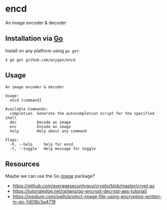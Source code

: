 # encd

An image encoder & decoder

## Installation via [Go](https://go.dev/dl/)

Install on any platform using `go get`:

```
$ go get github.com/wcygan/encd
```

## Usage

```
An image encoder & decoder

Usage:
  encd [command]

Available Commands:
  completion  Generate the autocompletion script for the specified shell
  dec         Decode an image
  enc         Encode an image
  help        Help about any command

Flags:
  -h, --help     help for encd
  -t, --toggle   Help message for toggle

```

## Resources

Maybe we can use the Go [image](https://pkg.go.dev/image) package?

- https://github.com/averagesecurityguy/crypto/blob/master/crypt.go
- https://tutorialedge.net/golang/go-encrypt-decrypt-aes-tutorial/
- https://medium.com/swlh/protect-image-file-using-encryption-written-in-go-7d016c5a4719